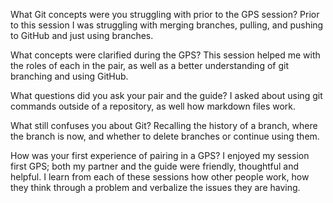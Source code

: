 What Git concepts were you struggling with prior to the GPS session?
  Prior to this session I was struggling with merging branches, pulling, and pushing to GitHub and just using branches.

What concepts were clarified during the GPS?
  This session helped me with the roles of each in the pair, as well as a better understanding of git branching and using GitHub.

What questions did you ask your pair and the guide?
  I asked about using git commands outside of a repository, as well how markdown files work.

What still confuses you about Git?
  Recalling the history of a branch, where the branch is now, and whether to delete branches or continue using them.

How was your first experience of pairing in a GPS?
  I enjoyed my session first GPS; both my partner and the guide were friendly, thoughtful and helpful.  I learn from each of these sessions how other people work, how they think through a problem and verbalize the issues they are having.
